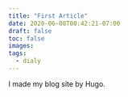 ```yaml
---
title: "First Article"
date: 2020-06-08T00:42:21-07:00
draft: false
toc: false
images:
tags:
  - dialy
---
```


I made my blog site by Hugo.

